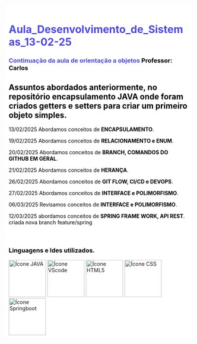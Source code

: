 
<div style="background-color: #ffffff; padding: 10px; border-radius: 5px;">
    <h1 style="color:rgb(76, 73, 231);">Aula_Desenvolvimento_de_Sistemas_13-02-25</h1>
    <h3 style="color:rgb(76, 73, 231);">Continuação da aula de orientação a objetos <strong style="color: #000000;">Professor: Carlos</strong></h3>
    <h2 style="color: #000000;">Assuntos abordados anteriormente, no repositório encapsulamento <strong>JAVA</strong> onde foram criados getters e setters para criar um primeiro objeto simples.</h2>
    <p style="color: #000000;">13/02/2025 Abordamos conceitos de <strong>ENCAPSULAMENTO</strong>.</p>                         
    <p style="color: #000000;">19/02/2025 Abordamos conceitos de <strong>RELACIONAMENTO e ENUM</strong>.</p>
      <p style="color: #000000;">20/02/2025 Abordamos conceitos de <strong>BRANCH, COMANDOS DO GITHUB EM GERAL</strong>.</p>
      <p style="color: #000000;">21/02/2025 Abordamos conceitos de <strong>HERANÇA</strong>.</p>
      <p style="color: #000000;">26/02/2025 Abordamos conceitos de <strong>GIT FLOW, CI/CD e DEVOPS</strong>.</p>
      <p style="color: #000000;">27/02/2025 Abordamos conceitos de <strong>INTERFACE e POLIMORFISMO</strong>.</p>
      <p style="color: #000000;">06/03/2025 Revisamos conceitos de <strong>INTERFACE e POLIMORFISMO</strong>.</p>
      <p style="color: #000000;">12/03/2025 abordamos conceitos de <strong>SPRING FRAME WORK, API REST</strong>. criada nova branch feature/spring</p>
</div>
<div style="background-color: #ffffff; padding: 10px; border-radius: 5px;">
    <h3 style="color: #000000;">Linguagens e Ides utilizados.</h3>
    <img src="https://img.icons8.com/?size=100&id=13679&format=png&color=000000" alt="Ícone JAVA" style="width: 100px; height: auto;">
    <img src="https://img.icons8.com/?size=100&id=9OGIyU8hrxW5&format=png&color=000000" alt="Ícone VScode" style="width: 100px; height: auto;">
    <img src="https://img.icons8.com/?size=100&id=20909&format=png&color=000000" alt="Ícone HTML5" style="width: 100px; height: auto;">
    <img src="https://img.icons8.com/?size=100&id=21278&format=png&color=000000" alt="Ícone CSS" style="width: 100px; height: auto;">
    <img src="https://img.icons8.com/?size=100&id=90519&format=png&color=000000" alt="Ícone Springboot" style="width: 100px; height: auto;">
</div>